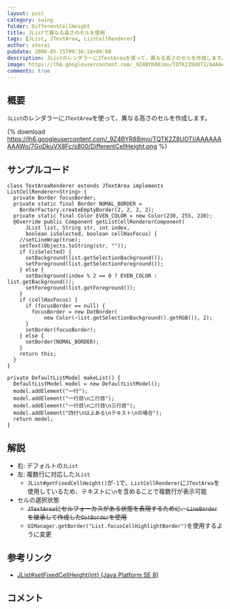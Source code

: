 ```yaml
---
layout: post
category: swing
folder: DifferentCellHeight
title: JListで異なる高さのセルを使用
tags: [JList, JTextArea, ListCellRenderer]
author: aterai
pubdate: 2006-05-15T09:36:24+09:00
description: JListのレンダラーにJTextAreaを使って、異なる高さのセルを作成します。
image: https://lh6.googleusercontent.com/_9Z4BYR88imo/TQTK2Z8UOTI/AAAAAAAAAWo/7GoDkuVX8Fc/s800/DifferentCellHeight.png
comments: true
---
```

## 概要
`JList`のレンダラーに`JTextArea`を使って、異なる高さのセルを作成します。

{% download https://lh6.googleusercontent.com/_9Z4BYR88imo/TQTK2Z8UOTI/AAAAAAAAAWo/7GoDkuVX8Fc/s800/DifferentCellHeight.png %}

## サンプルコード
<pre class="prettyprint"><code>class TextAreaRenderer extends JTextArea implements ListCellRenderer&lt;String&gt; {
  private Border focusBorder;
  private static final Border NOMAL_BORDER =
    BorderFactory.createEmptyBorder(2, 2, 2, 2);
  private static final Color EVEN_COLOR = new Color(230, 255, 230);
  @Override public Component getListCellRendererComponent(
      JList list, String str, int index,
      boolean isSelected, boolean cellHasFocus) {
    //setLineWrap(true);
    setText(Objects.toString(str, ""));
    if (isSelected) {
      setBackground(list.getSelectionBackground());
      setForeground(list.getSelectionForeground());
    } else {
      setBackground(index % 2 == 0 ? EVEN_COLOR : list.getBackground());
      setForeground(list.getForeground());
    }
    if (cellHasFocus) {
      if (focusBorder == null) {
        focusBorder = new DotBorder(
            new Color(~list.getSelectionBackground().getRGB()), 2);
      }
      setBorder(focusBorder);
    } else {
      setBorder(NOMAL_BORDER);
    }
    return this;
  }
}

private DefaultListModel makeList() {
  DefaultListModel model = new DefaultListModel();
  model.addElement("一行");
  model.addElement("一行目\n二行目");
  model.addElement("一行目\n二行目\n三行目");
  model.addElement("四行\n以上ある\nテキスト\nの場合");
  return model;
}
</code></pre>

## 解説
- 右: デフォルトの`JList`
- 左: 複数行に対応した`JList`
    - `JList#getFixedCellHeight()`が`-1`で、`ListCellRenderer`に`JTextArea`を使用しているため、テキストに`\n`を含めることで複数行が表示可能
- セルの選択状態
    - ~~`JTextArea`にセルフォーカスがある状態を表現するために、`LineBorder`を継承して作成した`DotBorder`を使用~~
    - `UIManager.getBorder("List.focusCellHighlightBorder")`を使用するように変更

<!-- dummy comment line for breaking list -->

## 参考リンク
- [JList#setFixedCellHeight(int) (Java Platform SE 8)](https://docs.oracle.com/javase/jp/8/docs/api/javax/swing/JList.html#setFixedCellHeight-int-)

<!-- dummy comment line for breaking list -->

## コメント
